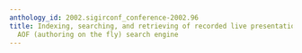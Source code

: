 ```yaml
---
anthology_id: 2002.sigirconf_conference-2002.96
title: Indexing, searching, and retrieving of recorded live presentations with the
  AOF (authoring on the fly) search engine
---
```

